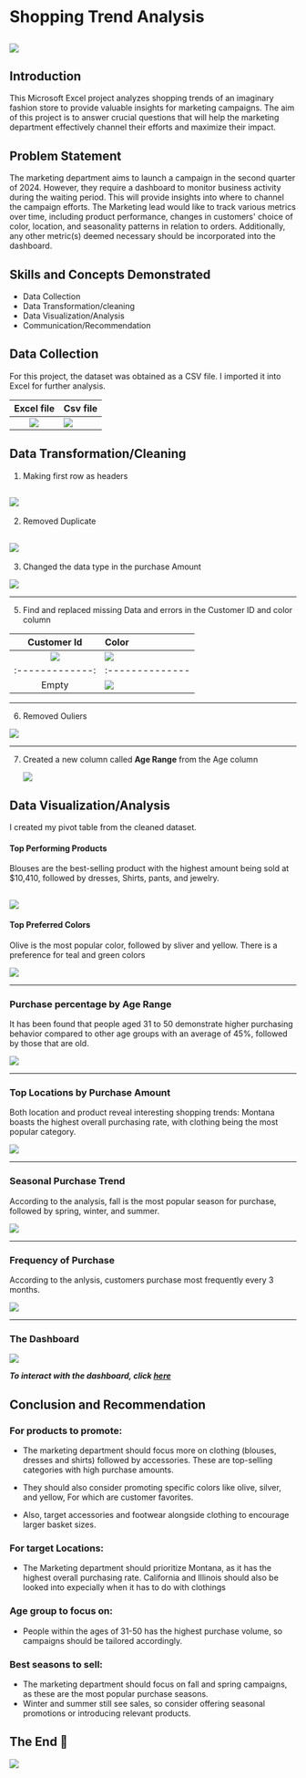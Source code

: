 # Shopping Trend Analysis

![](Intro_image.jpg)
----
## Introduction
This Microsoft Excel project analyzes shopping trends of an imaginary fashion store to provide valuable insights for marketing campaigns. The aim of this project is to answer crucial questions that will help the marketing department effectively channel their efforts and maximize their impact.

## Problem Statement
The marketing department aims to launch a campaign in the second quarter of 2024. However, they require a dashboard to monitor business activity during the waiting period. This will provide insights into where to channel the campaign efforts. The Marketing lead would like to track various metrics over time, including product performance, changes in customers' choice of color, location, and seasonality patterns in relation to orders. Additionally, any other metric(s) deemed necessary should be incorporated into the dashboard.

## Skills and Concepts Demonstrated
- Data Collection
- Data Transformation/cleaning
- Data Visualization/Analysis
- Communication/Recommendation

## Data Collection
For this project, the dataset was obtained as a CSV file. I imported it into Excel for further analysis.

Excel file        |     Csv file
:----------------:|:------------------
![](excelfile.png)|![](csv_file.png)

## Data Transformation/Cleaning
1. Making first row as headers

![](First_row.png)
---------

2. Removed Duplicate

![](Duplicates_copy.png)
-----

3. Changed the data type in the purchase Amount

![](Change_Data_type.png)

-----

5. Find and replaced missing Data and errors in the Customer ID and color column

Customer Id    | Color
:-------------:|:-----------
![](Blanks.png)|![](Blanks_col.png)
:-------------:|:--------------
  Empty        |![](Find_replace.png)
------------
6. Removed Ouliers
   
 ![](Outliers.png)
   
---------------

7. Created a new column called **Age Range** from the Age column
   
   ![](New_column.png)


## Data Visualization/Analysis

I created my pivot table from the cleaned dataset.

#### Top Performing Products
Blouses are the best-selling product with the highest amount being sold at $10,410, followed by dresses, Shirts, pants, and jewelry.

![](Top_Performing_Product.png)
----

#### Top Preferred Colors
Olive is the most popular color, followed by sliver and yellow. There is a preference for teal and green colors

![](Top_Colours.png)

-----
### Purchase percentage by Age Range
It has been found that people aged 31 to 50 demonstrate higher purchasing behavior compared to other age groups with an average of 45%, followed by those that are old.

![](purchase.png)

----
### Top Locations by Purchase Amount
Both location and product reveal interesting shopping trends: Montana boasts the highest overall purchasing rate, with clothing being the most popular category.

![](Top_Locations.png)

----
### Seasonal Purchase Trend
According to the analysis, fall is the most popular season for purchase, followed by spring, winter, and summer.

![](Seasonal_Purchase.png)

----

### Frequency of Purchase
According to the anlysis, customers purchase most frequently every 3 months.

![](Frequency_purchase.png)

---
### The Dashboard 
![](Customer_Shopping_Trend_Dashboard.png)

**_To interact with the dashboard, click [here](https://1drv.ms/x/s!AtgiI9WWruKXgQh8vcDRY-Pj9Ydw)_**

## Conclusion and Recommendation
### For products to promote:
- The marketing department should focus more on clothing (blouses, dresses and shirts) followed by accessories. These are top-selling categories with high purchase amounts. 

- They should also consider promoting specific colors like olive, silver, and  yellow, For which are customer favorites.

- Also, target accessories and footwear alongside clothing to encourage larger basket sizes.

### For  target Locations:
- The Marketing department should prioritize Montana, as it has the highest overall purchasing rate. California and Illinois should also be looked into expecially when it has to do with clothings 

### Age group to focus on:
- People within the ages of 31-50 has the highest purchase volume, so campaigns should be tailored accordingly.

### Best seasons to sell:
- The marketing department should focus on fall and spring campaigns, as these are the most popular purchase seasons.
- Winter and summer still see sales, so consider offering seasonal promotions or introducing relevant products.


## The End 🙂
![](Thanks.png) 
